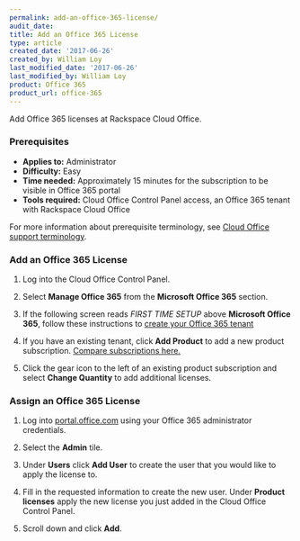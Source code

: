 ```yaml
---
permalink: add-an-office-365-license/
audit_date:
title: Add an Office 365 License
type: article
created_date: '2017-06-26'
created_by: William Loy
last_modified_date: '2017-06-26'
last_modified_by: William Loy
product: Office 365
product_url: office-365
---
```

Add Office 365 licenses at Rackspace Cloud Office.

### Prerequisites

- **Applies to:** Administrator
- **Difficulty:** Easy
- **Time needed:** Approximately 15 minutes for the subscription to be visible in Office 365 portal
- **Tools required:** Cloud Office Control Panel access, an Office 365 tenant with Rackspace Cloud Office

For more information about prerequisite terminology, see [Cloud Office support terminology](/how-to/cloud-office-support-terminology/).


### Add an Office 365 License

1. Log into the Cloud Office Control Panel.
2. Select **Manage Office 365** from the **Microsoft Office 365** section.

    <!--add screen shot file AddO365subscriptionSC1.png-->

3. If the following screen reads *FIRST TIME SETUP* above **Microsoft Office 365**, follow these instructions to [create your Office 365 tenant](/how-to/office-365/#create-your-tenant-id/)
4. If you have an existing tenant, click **Add Product** to add a new product subscription. [Compare subscriptions here.](https://www.rackspace.com/office-365/pick-your-plan)

    <!--add screen shot file AddO365subscriptionSC2.png-->

5. Click the gear icon to the left of an existing product subscription and select **Change Quantity** to add additional licenses.

    <!--add screen shot file AddO365subscriptionSC3.png-->

### Assign an Office 365 License

1. Log into [portal.office.com](portal.office.com) using your Office 365 administrator credentials.

2. Select the **Admin** tile.

3. Under **Users** click **Add User** to create the user that you would like to apply the license to.

    <!--add screen shot file AddO365subscriptionSC4.png-->

4. Fill in the requested information to create the new user. Under **Product licenses** apply the new license you just added in the Cloud Office Control Panel.

    <!--add screen shot file AddO365subscriptionSC5.png-->

5. Scroll down and click **Add**.
